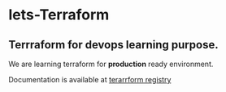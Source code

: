# lets-Terraform 
## Terrraform for devops learning purpose.

We are learning terraform for **production** ready environment.

Documentation is available at [terarrform registry](https://registry.terraform.io/providers/hashicorp/azurerm/latest/docs)